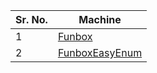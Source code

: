 
| Sr. No. | Machine                           |
| ------- | --------------------------------- |
| 1       | <a href="https://github.com/laughtersec/laughtersec.github.io/blob/main/pages/VulnHub/FunboxEasy.md"> Funbox </a>    |
| 2       | <a href="https://github.com/laughtersec/laughtersec.github.io/blob/main/pages/VulnHub/FunboxEasyEnum.md"> FunboxEasyEnum </a> |
